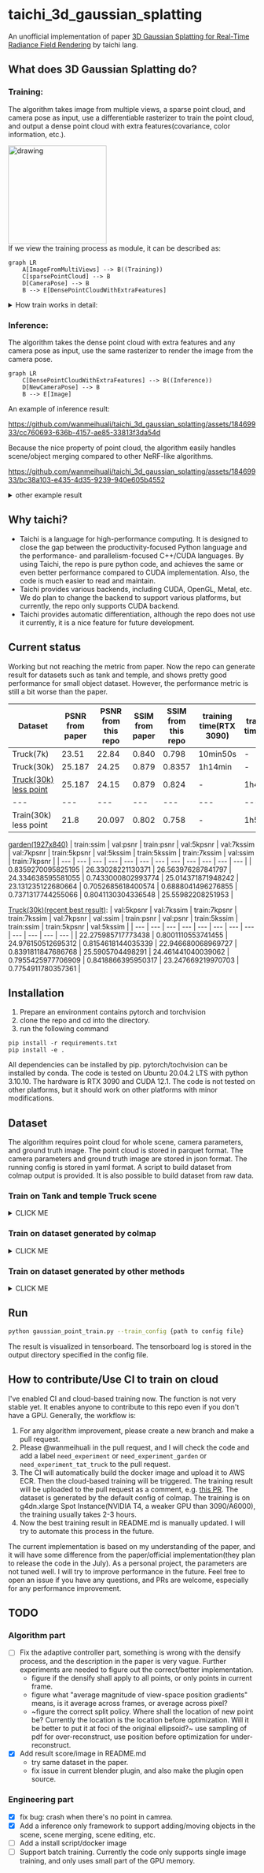 # taichi_3d_gaussian_splatting
An unofficial implementation of paper [3D Gaussian Splatting
for Real-Time Radiance Field Rendering](https://repo-sam.inria.fr/fungraph/3d-gaussian-splatting/) by taichi lang. 

## What does 3D Gaussian Splatting do?

### Training:
The algorithm takes image from multiple views, a sparse point cloud, and camera pose as input, use a differentiable rasterizer to train the point cloud, and output a dense point cloud with extra features(covariance, color information, etc.).

<img src="images/image_from_multi_views.png" alt="drawing" width="200"/>\
If we view the training process as module, it can be described as:
```mermaid
graph LR
    A[ImageFromMultiViews] --> B((Training))
    C[sparsePointCloud] --> B
    D[CameraPose] --> B
    B --> E[DensePointCloudWithExtraFeatures]
```
<details><summary>How train works in detail:</summary>
<p>

```mermaid
stateDiagram-v2

    state WeightToTrain {
        sparsePointCloud
        pointCloudExtraFeatures
    }
    WeightToTrain --> Rasterizer: input
    cameraPose --> Rasterizer: input
    Rasterizer --> Loss: rasterized image
    ImageFromMultiViews --> Loss
    Loss --> Rasterizer: gradient
    Rasterizer --> WeightToTrain: gradient
```
</p>
</details>


### Inference:
The algorithm takes the dense point cloud with extra features and any camera pose as input, use the same rasterizer to render the image from the camera pose.
```mermaid
graph LR
    C[DensePointCloudWithExtraFeatures] --> B((Inference))
    D[NewCameraPose] --> B
    B --> E[Image]
```
An example of inference result:

https://github.com/wanmeihuali/taichi_3d_gaussian_splatting/assets/18469933/cc760693-636b-4157-ae85-33813f3da54d

Because the nice property of point cloud, the algorithm easily handles scene/object merging compared to other NeRF-like algorithms.

https://github.com/wanmeihuali/taichi_3d_gaussian_splatting/assets/18469933/bc38a103-e435-4d35-9239-940e605b4552



<details><summary>other example result</summary>
<p>

top left: [result from this repo(30k iteration)](https://github.com/wanmeihuali/taichi_3d_gaussian_splatting/blob/cf7c1428e8d26495a236726adf9546e4f2a9adb7/config/tat_truck_every_8_test.yaml), top right: ground truth, bottom left: normalized depth, bottom right: normalized num of points per pixel
![image](images/tat_truck_image5_val.png)
![image](images/tat_truck_image7_val.png)
![image](images/tat_truck_image14_val.png)

</p>
</details>

## Why taichi?
- Taichi is a language for high-performance computing. It is designed to close the gap between the productivity-focused Python language and the performance- and parallelism-focused C++/CUDA languages. By using Taichi, the repo is pure python code, and achieves the same or even better performance compared to CUDA implementation. Also, the code is much easier to read and maintain.
- Taichi provides various backends, including CUDA, OpenGL, Metal, etc. We do plan to change the backend to support various platforms, but currently, the repo only supports CUDA backend.
- Taichi provides automatic differentiation, although the repo does not use it currently, it is a nice feature for future development. 

## Current status
Working but not reaching the metric from paper. Now the repo can generate result for datasets such as tank and temple, and shows pretty good performance for small object dataset. However, the performance metric is still a bit worse than the paper.

| Dataset | PSNR from paper | PSNR from this repo | SSIM from paper | SSIM from this repo | training time(RTX 3090) |  training time(T4) | #points |
| --- | --- | --- | --- | --- | --- | --- | --- |
| Truck(7k) | 23.51 | 22.84 | 0.840 | 0.798 | 10min50s | - | 350k |
| Truck(30k) | 25.187 | 24.25 | 0.879 | 0.8357 | 1h14min | - |682k |
| [Truck(30k) less point](https://github.com/wanmeihuali/taichi_3d_gaussian_splatting/pull/36#issuecomment-1603107339) | 25.187 | 24.15 | 0.879 | 0.824 | - | 1h40min |313k |
| --- | --- | --- | --- | --- | --- | --- | --- |
| Train(30k) less point | 21.8 | 20.097 | 0.802 | 0.758 | - | 1h55min | 445k |

[garden(1927x840)](https://github.com/wanmeihuali/taichi_3d_gaussian_splatting/pull/49#issuecomment-1605892361)
| train:ssim | val:psnr | train:psnr | val:5kpsnr | val:7kssim | val:7kpsnr | train:5kpsnr | val:5kssim | train:5kssim | train:7kssim | val:ssim | train:7kpsnr |
| --- | --- | --- | --- | --- | --- | --- | --- | --- | --- | --- | --- |
| 0.8359270095825195 | 26.33028221130371 | 26.563976287841797 | 24.334638595581055 | 0.7433000802993774 | 25.014371871948242 | 23.131235122680664 | 0.7052685618400574 | 0.6888041496276855 | 0.7371317744255066 | 0.8041130304336548 | 25.55982208251953 |


[Truck(30k)(recent best result)](https://github.com/wanmeihuali/taichi_3d_gaussian_splatting/pull/49#issuecomment-1605699569):
| val:5kpsnr | val:7kssim | train:7kpsnr | train:7kssim | val:7kpsnr | val:ssim | train:psnr | val:psnr | train:5kssim | train:ssim | train:5kpsnr | val:5kssim |
| --- | --- | --- | --- | --- | --- | --- | --- | --- | --- | --- | --- |
| 22.275985717773438 | 0.8001110553741455 | 24.976150512695312 | 0.8154618144035339 | 22.946680068969727 | 0.8391811847686768 | 25.5905704498291 | 24.461441040039062 | 0.7955425977706909 | 0.8418866395950317 | 23.247669219970703 | 0.7754911780357361 |

## Installation
1. Prepare an environment contains pytorch and torchvision
2. clone the repo and cd into the directory.
3. run the following command
```
pip install -r requirements.txt
pip install -e .
```

All dependencies can be installed by pip. pytorch/tochvision can be installed by conda. The code is tested on Ubuntu 20.04.2 LTS with python 3.10.10. The hardware is RTX 3090 and CUDA 12.1. The code is not tested on other platforms, but it should work on other platforms with minor modifications.

## Dataset
The algorithm requires point cloud for whole scene, camera parameters, and ground truth image. The point cloud is stored in parquet format. The camera parameters and ground truth image are stored in json format. The running config is stored in yaml format. A script to build dataset from colmap output is provided. It is also possible to build dataset from raw data.
### Train on Tank and temple Truck scene
<details><summary>CLICK ME</summary>
<p>
**Disclaimer**: users are required to get permission from the original dataset provider. Any usage of the data must obey the license of the dataset owner.

The truck scene in [tank and temple](https://www.tanksandtemples.org/download/) dataset is the major dataset used to develop this repo. We use a downsampled version of images in most experiments. The camera poses and the sparse point cloud can be easily generated by colmap. The preprocessed image, pregenerated camera pose and point cloud for truck scene can be downloaded from this [link](https://drive.google.com/drive/folders/1ZhMSkm3YGfhtywII5Hik5YDdMzD3lZjX?usp=sharing
).

Please download the images into a folder named `image` and put it under the root directory of this repo. The camera poses and sparse point cloud should be put under `data/tat_truck_every_8_test`. The folder structure should be like this:
```
├── data
│   ├── tat_truck_every_8_test
│   │   ├── train.json
│   │   ├── val.json
│   │   ├── point_cloud.parquet
├── image
│   ├── 000000.png
│   ├── 000001.png
```
the config file [config/tat_truck_every_8_test.yaml](config/tat_truck_every_8_test.yaml) is provided. The config file is used to specify the dataset path, the training parameters, and the network parameters. The config file is self-explanatory. The training can be started by running
```bash
python gaussian_point_train.py --train_config config/tat_truck_every_8_test.yaml
```
</p>
</details>


### Train on dataset generated by colmap
<details><summary>CLICK ME</summary>
<p>
    
- Reconstruct using colmap: See https://colmap.github.io/tutorial.html. The image should be undistorted. Sparse reconstruction is usually enough.
- save as txt: the standard colmap txt output contains three files, cameras.txt, images.txt, points3D.txt
- transform the txt into json and parquet: see [this file](tools/prepare_colmap.py) about how to prepare it.
- prepare config yaml: see [this file](config/tat_train.yaml) as an example
- run with the config.

</p>
</details>

### Train on dataset generated by other methods
<details><summary>CLICK ME</summary>
<p>

#### Point cloud
The input point cloud is stored in parquet format. The parquet file should have the following columns:
```
x: float32
y: float32
z: float32
```
The unit does not matter, but the unit should be consistent with camera parameters, and training parameters need to be adjusted accordingly. The point cloud center also does not matter. The parquet can be easily generated from numpy by:
```python
point_cloud_df = pd.DataFrame(point_cloud.T, columns=["x", "y", "z"])

point_cloud_df.to_parquet(os.path.join(
    output_dir, "point_cloud.parquet"))
```

#### Camera parameters
Two json file(for train and validation) is required.
```json
[
    {
        "image_path": "\/home\/kuangyuan\/hdd\/datasets\/nerf_gen\/test_1\/dataset_d3\/dataset_d3_train\/images_train\/COS_Camera.png",
        "T_pointcloud_camera": [
            [
                -0.7146853805,
                -0.5808342099,
                0.3896875978,
                -1.1690626144
            ],
            [
                -0.6994460821,
                0.5934892297,
                -0.3981780708,
                1.1945340633
            ],
            [
                0.000000052,
                -0.5571374893,
                -0.8304202557,
                2.4912610054
            ],
            [
                0.0,
                0.0,
                0.0,
                1.0
            ]
        ], # 4x4 matrix, the transformation matrix from camera coordinate to point cloud coordinate
        "camera_intrinsics": [
            [
                2666.6666666667,
                0.0,
                960.0
            ],
            [
                0.0,
                2666.6666666667,
                540.0
            ],
            [
                0.0,
                0.0,
                1.0
            ]
        ], # 3x3 matrix, the camera intrinsics matrix K
        "camera_height": 1080, # image height, in pixel
        "camera_width": 1920, # image width, in pixel
        "camera_id": 0 # camera id, not used
    },
    ...
]
```
The projection is done by the following formula:

```math
\begin{bmatrix}x'\\y'\\z'\\1\end{bmatrix} = T_{pointcloud\_camera}^{-1} \cdot \begin{bmatrix}x\\y\\z\\1\end{bmatrix}
```

```math
\begin{bmatrix}
u\\
v\\
1
\end{bmatrix} = K \cdot \begin{bmatrix}
x' / z'\\
y' / z'\\
1
\end{bmatrix}
```

in which $u$ is the column index, $v$ is the row index, $x, y, z$ is the point directly from point cloud, $x', y', z'$ is the point after transformation, $K$ is the camera intrinsics matrix from the json, $T_{pointcloud\_camera}$ is the transformation matrix from camera coordinate to point cloud coordinate from the json.

So the camera system in the json is with x-axis pointing right, y-axis pointing down, z-axis pointing forward. The image coordinate system is the standard pytorch image coordinate system, with origin at top left corner, x-axis pointing right, y-axis pointing down.

#### Ground truth image
The ground truth image is stored in png format. The image should be in RGB format. The image should be the same size as the camera height and width in the json file.

### Running config
See [here](config/boots_super_sparse_config.yaml) for example. The config is in yaml format. Please update the path to point cloud and camera parameters in the config file.


</p>
</details>



 
## Run
```bash
python gaussian_point_train.py --train_config {path to config file}
```
The result is visualized in tensorboard. The tensorboard log is stored in the output directory specified in the config file.

## How to contribute/Use CI to train on cloud

I've enabled CI and cloud-based training now. The function is not very stable yet. It enables anyone to contribute to this repo even if you don't have a GPU.
Generally, the workflow is:
1. For any algorithm improvement, please create a new branch and make a pull request.
2. Please @wanmeihuali in the pull request, and I will check the code and add a label `need_experiment` or `need_experiment_garden` or `need_experiment_tat_truck` to the pull request.
3. The CI will automatically build the docker image and upload it to AWS ECR. Then the cloud-based training will be triggered. The training result will be uploaded to the pull request as a comment, e.g. [this PR](https://github.com/wanmeihuali/taichi_3d_gaussian_splatting/pull/38). The dataset is generated by the default config of colmap. The training is on g4dn.xlarge Spot Instance(NVIDIA T4, a weaker GPU than 3090/A6000), the training usually takes 2-3 hours.
4. Now the best training result in README.md is manually updated. I will try to automate this process in the future.

The current implementation is based on my understanding of the paper, and it will have some difference from the paper/official implementation(they plan to release the code in the July). As a personal project, the parameters are not tuned well. I will try to improve performance in the future. Feel free to open an issue if you have any questions, and PRs are welcome, especially for any performance improvement.


## TODO
### Algorithm part
- [ ] Fix the adaptive controller part, something is wrong with the densify process, and the description in the paper is very vague. Further experiments are needed to figure out the correct/better implementation.
    - figure if the densify shall apply to all points, or only points in current frame.
    - figure what "average magnitude of view-space position gradients" means, is it average across frames, or average across pixel? 
    - ~figure the correct split policy. Where shall the location of new point be? Currently the location is the location before optimization. Will it be better to put it at foci of the original ellipsoid?~ use sampling of pdf for over-reconstruct, use position before optimization for under-reconstruct.
- [x] Add result score/image in README.md
    - try same dataset in the paper.
    - fix issue in current blender plugin, and also make the plugin open source.

### Engineering part
- [x] fix bug: crash when there's no point in camrea.
- [x] Add a inference only framework to support adding/moving objects in the scene, scene merging, scene editing, etc.
- [ ] Add a install script/docker image
- [ ] Support batch training. Currently the code only supports single image training, and only uses small part of the GPU memory.
